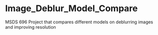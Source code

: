 # Image_Deblur_Model_Compare
MSDS 696 Project that compares different models on deblurring images and improving resolution
